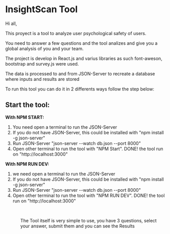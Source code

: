 <h1>InsightScan Tool</h1>

<p>Hi all,</p> 

<p>This proyect is a tool to analyze user psychological safety of users.</p>

<p>You need to answer a few questions and the tool analizes and give you a global analysis of you and your team.</p>

<p>The project is develop in React.js and varius libraries as such font-aweson, bootstrap and survey.js were used.</p>

<p>The data is processed to and from JSON-Server to recreate a database where inputs and results are stored</p>

<p>To run this tool you can do it in 2 differents ways follow the step below:</p>

<h2>Start the tool:</h2>

<strong>With NPM START:</strong>
  <ol> 
    <li>You need open a terminal to run the JSON-Server</li>
    <li>If you do not have JSON-Server, this could be installed with "npm install -g json-server"</li>
    <li>Run JSON-Server "json-server --watch db.json --port 8000"</li>
    <li>Open other terminal to run the tool with "NPM Start". DONE! the tool run on "http://localhost:3000"</li>
  </ol>
<strong>With NPM RUN DEV:</strong>
  <ol>
    <li>we need open a terminal to run the JSON-Server </li>
    <li>If you do not have JSON-Server, this could be installed with "npm install -g json-server"</li>
    <li>Run JSON-Server "json-server --watch db.json --port 8000"</li>
    <li>Open other terminal to run the tool with "NPM RUN DEV". DONE! the tool run on "http://localhost:3000"</li>
  <ol>
<br>
 <p>The Tool itself is very simple to use, you have 3 questions, select your answer, submit them and you can see the Results</p>
 
 
 
